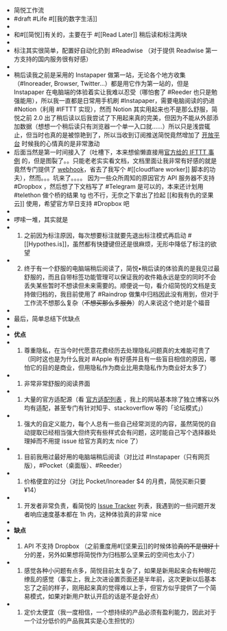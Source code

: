 - 简悦工作流
- #draft #Life #[[我的数字生活]]
-
- 和#[[简悦]]有关的，主要在于 #[[Read Later]] 稍后读和标注两块
-
- 标注其实很简单，配置好自动化扔到 #Readwise （对于提供 Readwise 第一方支持的国内服务很有好感）
-
- 稍后读我之前是采用的 Instapaper 做第一站，无论各个地方收集（#Inoreader, Browser, Twitter...）都是用它作为第一站的，但是 Instapaper 在电脑端的体验着实让我难以忍受（哪怕套了 #Reeder 也只是勉强能用），所以我一直都是日常用手机刷 #Instapaper，需要电脑阅读的扔进 #Notion（利用 #IFTTT 实现），然而 Notion 其实用起来也不是那么舒服，简悦之前 2.0 出了稍后读以后我尝试了下用起来真的完美，但因为不能从外部添加数据（想想一个稍后读只有浏览器一个单一入口就……）所以只是浅尝辄止，但当时也真的是被惊艳到了，所以当收到订阅推送简悦竟然增加了 [开放平台](https://simpread.pro/developer) 时候我的心情真的是非常激动
- 后面当然是第一时间接入了（吐槽下，本来想偷懒直接用[官方给的 IFTTT 事例](https://simpread.pro/api/#/platform?id=ifttt) 的，但是图裂了。。只能老老实实看文档，文档里面让我非常有好感的就是竟然专门提供了 [webhook](https://simpread.pro/api/#/api?id=%e6%b7%bb%e5%8a%a0-webhook)，省去了我写个 #[[cloudflare worker]] 脚本的功夫），然而。。。坑来了。。。。 因为一些众所周知的原因官方 API 服务器不支持 #Dropbox ，然后想了下文档写了 #Telegram 是可以的，本来还计划用 #telethon 做个桥的结果 tg 也不行，无奈之下拿出了捡起 [[和我有仇的坚果云]] 使用，希望官方早日支持 #Dropbox 吧
-
- 啰嗦一堆，其实就是
- 1. 之前因为标注原因，每次想要标注就要先退出标注模式再启动 #[[Hypothes.is]]，虽然都有快捷键但还是很麻烦，无形中降低了标注的欲望
- 2. 终于有一个舒服的电脑端稍后阅读了，简悦•稍后读的体验真的是我见过最舒服的，而且自带标签功能管理可以保证我的收件箱永远是空的同时不会丢失某些暂时不想读但未来需要的。顺便说一句，看介绍简悦的文档是支持做归档的，我目前使用了 #Raindrop 做集中归档因此没有用到，但对于工作流不想那么复杂（~~不想买那么多服务~~）的人来说这个绝对是个福音
-
- 最后，简单总结下优缺点
-
- **优点**
- 1. 尊重隐私，在当今时代愿意花费经历去处理隐私问题真的太难能可贵了（同时这也是为什么我对 #Apple 有好感并且有一些盲目相信的原因，哪怕它的目的是商业，但用隐私作为商业比用卖隐私作为商业好太多了）
- 1. 非常非常舒服的阅读界面
- 1. 大量的官方适配源（看 [官方适配列表](https://simpread.ksria.cn/sites/) ，我上的网站基本除了独立博客以外均有适配，甚至专门有针对知乎、stackoverflow 等的「论坛模式」）
- 1. 强大的自定义能力，每个人总有一些自己经常浏览的内容，虽然简悦的自动提取已经相当强大但终究有些样式会有问题，这时能自己写个选择器处理掉而不用提 issue 给官方真的太 nice 了）
- 1. 目前我用过最好用的电脑端稍后阅读（对比过 #Instapaper（只有网页版），#Pocket（桌面版）、#Reeder）
- 1. 价格便宜的过分（对比 Pocket/Inoreader $4 的月费，简悦买断只要 ¥14）
- 1. 开发者非常负责，看简悦的 [Issue Tracker](https://github.com/Kenshin/simpread/issues) 列表，我遇到的一些问题开发者响应速度基本都在 1h 内，这种体验真的非常 nice
-
- **缺点**
- 1. API 不支持 Dropbox （之前重度用#[[坚果云]]的时候体验~~真的不是很好~~十分的差，另外如果想将简悦作为归档那么坚果云的空间也太小了）
- 1. 感觉各种小问题有点多，简悦目前太复杂了，如果是新用起来会有种眼花缭乱的感觉（事实上，我上次进设置页面还是半年前，这次更新以后基本忘了之前的样子，刚用起来真的觉得难以上手，但官方似乎提供了一个简易模式，如果对新用户默认开启的话是不是会好点）
- 1. 定价太便宜（我一度相信，一个想持续的产品必须有盈利能力，因此对于一个过分低价的产品我其实是心生担忧的）